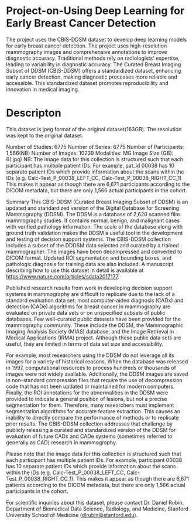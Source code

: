 # Project-on-Using Deep Learning for Early Breast Cancer Detection
The project uses the CBIS-DDSM dataset to develop deep learning models for early breast cancer detection. The project uses high-resolution mammography images and comprehensive annotations to improve diagnostic accuracy. Traditional methods rely on radiologists' expertise, leading to variability in diagnostic accuracy. The Curated Breast Imaging Subset of DDSM (CBIS-DDSM) offers a standardized dataset, enhancing early cancer detection, making diagnostic processes more reliable and accessible. This standardized dataset promotes reproducibility and innovation in medical imaging.

# Descripton
This dataset is jpeg format of the original dataset(163GB). The resolution was kept to the original dataset.

Number of Studies: 6775
Number of Series: 6775
Number of Participants: 1,566(NB)
Number of Images: 10239
Modalities: MG
Image Size (GB): 6(.jpg)
NB: The image data for this collection is structured such that each participant has multiple patient IDs. For example, pat_id 00038 has 10 separate patient IDs which provide information about the scans within the IDs (e.g. Calc-Test_P_00038_LEFT_CC, Calc-Test_P_00038_RIGHT_CC_1) This makes it appear as though there are 6,671 participants according to the DICOM metadata, but there are only 1,566 actual participants in the cohort.

Summary
This CBIS-DDSM (Curated Breast Imaging Subset of DDSM) is an updated and standardized version of the Digital Database for Screening Mammography (DDSM). The DDSM is a database of 2,620 scanned film mammography studies. It contains normal, benign, and malignant cases with verified pathology information. The scale of the database along with ground truth validation makes the DDSM a useful tool in the development and testing of decision support systems. The CBIS-DDSM collection includes a subset of the DDDSM data selected and curated by a trained mammographer. The images have been decompressed and converted to DICOM format. Updated ROI segmentation and bounding boxes, and pathologic diagnosis for training data are also included. A manuscript describing how to use this dataset in detail is available at https://www.nature.com/articles/sdata2017177.

Published research results from work in developing decision support systems in mammography are difficult to replicate due to the lack of a standard evaluation data set; most computer-aided diagnosis (CADx) and detection (CADe) algorithms for breast cancer in mammography are evaluated on private data sets or on unspecified subsets of public databases. Few well-curated public datasets have been provided for the mammography community. These include the DDSM, the Mammographic Imaging Analysis Society (MIAS) database, and the Image Retrieval in Medical Applications (IRMA) project. Although these public data sets are useful, they are limited in terms of data set size and accessibility.

For example, most researchers using the DDSM do not leverage all its images for a variety of historical reasons. When the database was released in 1997, computational resources to process hundreds or thousands of images were not widely available. Additionally, the DDSM images are saved in non-standard compression files that require the use of decompression code that has not been updated or maintained for modern computers. Finally, the ROI annotations for the abnormalities in the DDSM were provided to indicate a general position of lesions, but not a precise segmentation for them. Therefore, many researchers must implement segmentation algorithms for accurate feature extraction. This causes an inability to directly compare the performance of methods or to replicate prior results. The CBIS-DDSM collection addresses that challenge by publicly releasing a curated and standardized version of the DDSM for evaluation of future CADx and CADe systems (sometimes referred to generally as CAD) research in mammography.

Please note that the image data for this collection is structured such that each participant has multiple patient IDs. For example, participant 00038 has 10 separate patient IDs which provide information about the scans within the IDs (e.g. Calc-Test_P_00038_LEFT_CC, Calc-Test_P_00038_RIGHT_CC_1). This makes it appear as though there are 6,671 patients according to the DICOM metadata, but there are only 1,566 actual participants in the cohort.

For scientific inquiries about this dataset, please contact Dr. Daniel Rubin, Department of Biomedical Data Science, Radiology, and Medicine, Stanford University School of Medicine (dlrubin@stanford.edu).

